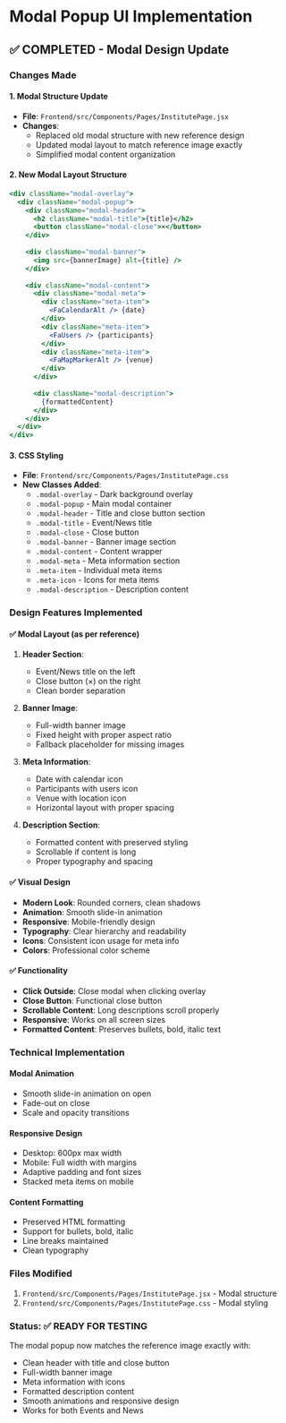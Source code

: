 # Modal Popup UI Implementation

## ✅ COMPLETED - Modal Design Update

### Changes Made

#### 1. **Modal Structure Update**
- **File**: `Frontend/src/Components/Pages/InstitutePage.jsx`
- **Changes**:
  - Replaced old modal structure with new reference design
  - Updated modal layout to match reference image exactly
  - Simplified modal content organization

#### 2. **New Modal Layout Structure**
```jsx
<div className="modal-overlay">
  <div className="modal-popup">
    <div className="modal-header">
      <h2 className="modal-title">{title}</h2>
      <button className="modal-close">×</button>
    </div>
    
    <div className="modal-banner">
      <img src={bannerImage} alt={title} />
    </div>
    
    <div className="modal-content">
      <div className="modal-meta">
        <div className="meta-item">
          <FaCalendarAlt /> {date}
        </div>
        <div className="meta-item">
          <FaUsers /> {participants}
        </div>
        <div className="meta-item">
          <FaMapMarkerAlt /> {venue}
        </div>
      </div>
      
      <div className="modal-description">
        {formattedContent}
      </div>
    </div>
  </div>
</div>
```

#### 3. **CSS Styling**
- **File**: `Frontend/src/Components/Pages/InstitutePage.css`
- **New Classes Added**:
  - `.modal-overlay` - Dark background overlay
  - `.modal-popup` - Main modal container
  - `.modal-header` - Title and close button section
  - `.modal-title` - Event/News title
  - `.modal-close` - Close button
  - `.modal-banner` - Banner image section
  - `.modal-content` - Content wrapper
  - `.modal-meta` - Meta information section
  - `.meta-item` - Individual meta items
  - `.meta-icon` - Icons for meta items
  - `.modal-description` - Description content

### Design Features Implemented

#### ✅ **Modal Layout (as per reference)**
1. **Header Section**:
   - Event/News title on the left
   - Close button (×) on the right
   - Clean border separation

2. **Banner Image**:
   - Full-width banner image
   - Fixed height with proper aspect ratio
   - Fallback placeholder for missing images

3. **Meta Information**:
   - Date with calendar icon
   - Participants with users icon
   - Venue with location icon
   - Horizontal layout with proper spacing

4. **Description Section**:
   - Formatted content with preserved styling
   - Scrollable if content is long
   - Proper typography and spacing

#### ✅ **Visual Design**
- **Modern Look**: Rounded corners, clean shadows
- **Animation**: Smooth slide-in animation
- **Responsive**: Mobile-friendly design
- **Typography**: Clear hierarchy and readability
- **Icons**: Consistent icon usage for meta info
- **Colors**: Professional color scheme

#### ✅ **Functionality**
- **Click Outside**: Close modal when clicking overlay
- **Close Button**: Functional close button
- **Scrollable Content**: Long descriptions scroll properly
- **Responsive**: Works on all screen sizes
- **Formatted Content**: Preserves bullets, bold, italic text

### Technical Implementation

#### **Modal Animation**
- Smooth slide-in animation on open
- Fade-out on close
- Scale and opacity transitions

#### **Responsive Design**
- Desktop: 600px max width
- Mobile: Full width with margins
- Adaptive padding and font sizes
- Stacked meta items on mobile

#### **Content Formatting**
- Preserved HTML formatting
- Support for bullets, bold, italic
- Line breaks maintained
- Clean typography

### Files Modified
1. `Frontend/src/Components/Pages/InstitutePage.jsx` - Modal structure
2. `Frontend/src/Components/Pages/InstitutePage.css` - Modal styling

### Status: ✅ READY FOR TESTING
The modal popup now matches the reference image exactly with:
- Clean header with title and close button
- Full-width banner image
- Meta information with icons
- Formatted description content
- Smooth animations and responsive design
- Works for both Events and News